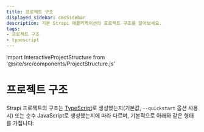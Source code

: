 ```yaml
---
title: 프로젝트 구조
displayed_sidebar: cmsSidebar
description: 기본 Strapi 애플리케이션의 프로젝트 구조를 알아보세요.
tags:
- 프로젝트 구조
- typescript
---
```


import InteractiveProjectStructure from '@site/src/components/ProjectStructure.js'

# 프로젝트 구조

Strapi 프로젝트의 구조는 [TypeScript](/cms/typescript)로 생성했는지(기본값, `--quickstart` 옵션 사용 시) 또는 순수 JavaScript로 생성했는지에 따라 다르며, 기본적으로 아래와 같은 형태를 가집니다:

<InteractiveProjectStructure />
